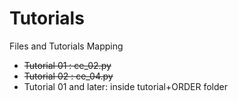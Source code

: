 # Tutorials

Files and Tutorials Mapping

* ~~Tutorial 01 : ce_02.py~~
* ~~Tutorial 02 : ce_04.py~~
* Tutorial 01 and later: inside tutorial+ORDER folder
